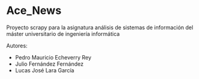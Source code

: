 # Ace_News

Proyecto scrapy para la asignatura análisis de sistemas de información del máster universitario de ingeniería informática

Autores:
- Pedro Mauricio Echeverry Rey 
- Julio Fernández Fernández 
- Lucas José Lara García 
